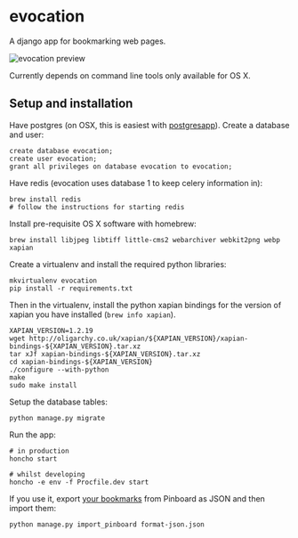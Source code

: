 evocation
=========

A django app for bookmarking web pages.

![evocation preview](https://raw.github.com/norm/evocation/master/evocation.png)

Currently depends on command line tools only available for OS X.


## Setup and installation

Have postgres (on OSX, this is easiest with [postgresapp][pga]). Create a
database and user:

    create database evocation;
    create user evocation;
    grant all privileges on database evocation to evocation;

Have redis (evocation uses database 1 to keep celery information in):

    brew install redis
    # follow the instructions for starting redis

Install pre-requisite OS X software with homebrew:

    brew install libjpeg libtiff little-cms2 webarchiver webkit2png webp xapian

Create a virtualenv and install the required python libraries:

    mkvirtualenv evocation
    pip install -r requirements.txt

Then in the virtualenv, install the python xapian bindings for the 
version of xapian you have installed (`brew info xapian`).

    XAPIAN_VERSION=1.2.19
    wget http://oligarchy.co.uk/xapian/${XAPIAN_VERSION}/xapian-bindings-${XAPIAN_VERSION}.tar.xz
    tar xJf xapian-bindings-${XAPIAN_VERSION}.tar.xz
    cd xapian-bindings-${XAPIAN_VERSION}
    ./configure --with-python
    make 
    sudo make install

Setup the database tables:

    python manage.py migrate

Run the app:

    # in production
    honcho start

    # whilst developing
    honcho -e env -f Procfile.dev start

If you use it, export [your bookmarks][pinboard] from Pinboard as JSON and
then import them:

    python manage.py import_pinboard format-json.json

[pga]: http://postgresapp.com
[wa]: http://www.chainsawonatireswing.com/2013/11/17/how-to-save-a-perfectly-scraped-webpage-into-devonthink/#needed-command-line-software
[pinboard]: https://pinboard.in/export/
